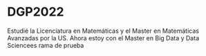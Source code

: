 # DGP2022
Estudié la Licenciatura en Matemáticas y el Master en Matemáticas Avanzadas por la US. Ahora estoy con el Master en Big Data y Data Sciencees
rama de prueba
